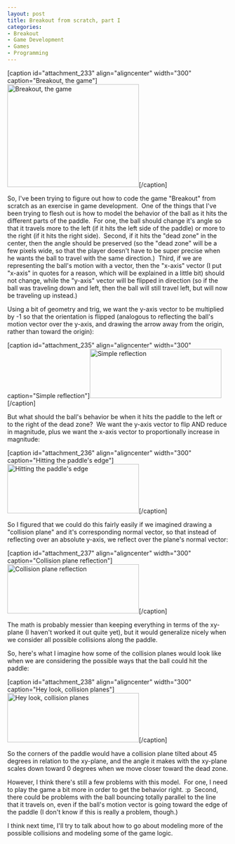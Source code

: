 ```yaml
--- 
layout: post
title: Breakout from scratch, part I
categories:
- Breakout
- Game Development
- Games
- Programming
---
```

[caption id="attachment_233" align="aligncenter" width="300" caption="Breakout, the game"]<img class="size-medium wp-image-233" title="Breakout Game" src="http://blog.redbluemagenta.com/images/uploads/breakout-300x234.jpg" alt="Breakout, the game" width="300" height="234" />[/caption]

So, I've been trying to figure out how to code the game "Breakout" from scratch as an exercise in game development.  One of the things that I've been trying to flesh out is how to model the behavior of the ball as it hits the different parts of the paddle.  For one, the ball should change it's angle so that it travels more to the left (if it hits the left side of the paddle) or more to the right (if it hits the right side).  Second, if it hits the "dead zone" in the center, then the angle should be preserved (so the "dead zone" will be a few pixels wide, so that the player doesn't have to be super precise when he wants the ball to travel with the same direction.)  Third, if we are representing the ball's motion with a vector, then the "x-axis" vector (I put "x-axis" in quotes for a reason, which will be explained in a little bit) should not change, while the "y-axis" vector will be flipped in direction (so if the ball was traveling down and left, then the ball will still travel left, but will now be traveling up instead.)

Using a bit of geometry and trig, we want the y-axis vector to be multiplied by -1 so that the orientation is flipped (analogous to reflecting the ball's motion vector over the y-axis, and drawing the arrow away from the origin, rather than toward the origin):

[caption id="attachment_235" align="aligncenter" width="300" caption="Simple reflection"]<img class="size-medium wp-image-235" title="Diagram 1" src="http://blog.redbluemagenta.com/images/uploads/dia1-300x112.gif" alt="Simple reflection" width="300" height="112" />[/caption]

But what should the ball's behavior be when it hits the paddle to the left or to the right of the dead zone?  We want the y-axis vector to flip AND reduce in magnitude, plus we want the x-axis vector to proportionally increase in magnitude:

[caption id="attachment_236" align="aligncenter" width="300" caption="Hitting the paddle&#39;s edge"]<img class="size-medium wp-image-236" title="Hitting Paddle Edge" src="http://blog.redbluemagenta.com/images/uploads/dia2-300x112.gif" alt="Hitting the paddle's edge" width="300" height="112" />[/caption]

So I figured that we could do this fairly easily if we imagined drawing a "collision plane" and it's corresponding normal vector, so that instead of reflecting over an absolute y-axis, we reflect over the plane's normal vector:

[caption id="attachment_237" align="aligncenter" width="300" caption="Collision plane reflection"]<img class="size-medium wp-image-237" title="Collision Plane" src="http://blog.redbluemagenta.com/images/uploads/dia3-300x112.gif" alt="Collision plane reflection" width="300" height="112" />[/caption]

The math is probably messier than keeping everything in terms of the xy-plane (I haven't worked it out quite yet), but it would generalize nicely when we consider all possible collisions along the paddle.

So, here's what I imagine how some of the collision planes would look like when we are considering the possible ways that the ball could hit the paddle:

[caption id="attachment_238" align="aligncenter" width="300" caption="Hey look, collision planes"]<img class="size-medium wp-image-238" title="Collision Plane Enumeration" src="http://blog.redbluemagenta.com/images/uploads/dia4-300x112.gif" alt="Hey look, collision planes" width="300" height="112" />[/caption]

So the corners of the paddle would have a collision plane tilted about 45 degrees in relation to the xy-plane, and the angle it makes with the xy-plane scales down toward 0 degrees when we move closer toward the dead zone.

However, I think there's still a few problems with this model.  For one, I need to play the game a bit more in order to get the behavior right. :p  Second, there could be problems with the ball bouncing totally parallel to the line that it travels on, even if the ball's motion vector is going toward the edge of the paddle (I don't know if this is really a problem, though.)

I think next time, I'll try to talk about how to go about modeling more of the possible collisions and modeling some of the game logic.
